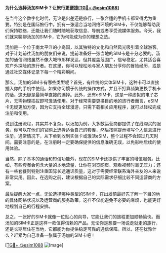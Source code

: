 **为什么选择汤加SIM卡？让旅行更便捷[[TG💪+ @esim1088](https://t.me/s/esim1088)]**

在当今这个数字化时代，无论是出差还是旅行，一张合适的手机卡都显得尤为重要。特别是在国际旅行中，拥有一张适合当地网络环境的SIM卡，不仅能够帮助我们保持联络，还能让我们随时随地获取信息、导航或者享受流媒体服务。今天，我们就来聊聊汤加的SIM卡，它为何能成为你的理想之选。

汤加是一个位于南太平洋的小岛国，以其独特的文化和自然风光吸引着全球游客。对于计划前往汤加的朋友们来说，提前准备好一张当地的SIM卡是十分必要的。汤加的通信网络虽然不像大城市那样发达，但其覆盖范围广，信号稳定，尤其适合喜欢户外探险的旅行者。在这里，你可以轻松地与家人朋友分享你的冒险经历，或是通过社交媒体记录下每一个精彩瞬间。

那么，汤加的SIM卡有哪些类型呢？首先，有传统的实体SIM卡，这种卡可以直接插入你的手机中使用。如果你习惯于传统的操作方式，并且不打算频繁更换手机卡的话，这无疑是最简单直接的选择。此外，还有eSIM卡，这是一种虚拟的电子芯片，无需物理插拔即可激活使用。对于经常需要更换目的地的旅行者而言，eSIM卡无疑更加方便，因为它支持全球漫游，只需下载相关应用程序，就可以轻松完成注册和使用。

说到注册流程，其实并不复杂。以汤加为例，大多数运营商都提供了在线购买的服务。你可以在他们的官网上选择适合自己的套餐，然后按照提示填写个人信息进行注册。通常情况下，从下单到收到实体卡或激活eSIM，整个过程不会超过几天时间。需要注意的是，在注册时一定要确保提供的信息准确无误，以免影响后续的使用体验。

当然，除了基本的通话和短信功能外，现在的SIM卡还提供了丰富的增值服务。比如，有些套餐会包含大量的本地流量，让你在浏览网页、观看视频时毫无压力；还有一些套餐则特别注重国际长途通话质量，这对于需要经常联系海外亲友的人来说非常实用。因此，在选购之前，建议根据自己的实际需求仔细比较不同运营商的方案。

最后提醒大家一点，无论选择哪种类型的SIM卡，在出发前最好先了解一下目的地的具体网络状况以及运营商的服务政策。这样不仅能避免不必要的麻烦，也能更好地规划自己的行程安排。

总之，一张好的SIM卡就像一位贴心的向导，它能让我们的旅程更加顺畅愉快。而汤加的SIM卡正是这样一款值得信赖的产品。无论你是想要一场说走就走的旅行，还是长期居住在当地，它都能为你提供稳定可靠的通信保障。所以，还在犹豫什么？赶紧为自己准备一张属于汤加的SIM卡吧！

[[TG💪+ @esim1088](https://t.me/s/esim1088) ![Image](https://i.postimg.cc/4NQfJmqS/Snipaste-2025-05-13-00-14-12.png)]